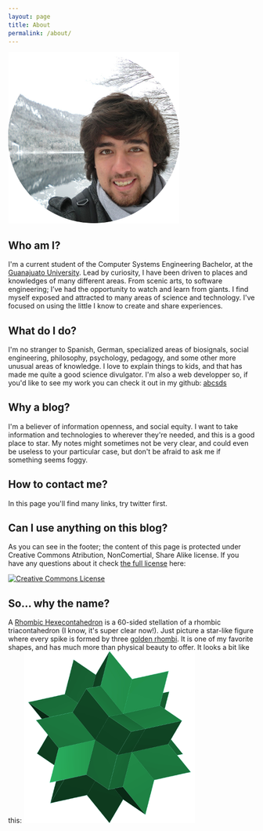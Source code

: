 ```yaml
---
layout: page
title: About
permalink: /about/
---
```


![Me](/app/img/profile.png)

## Who am I?
I'm a current student of the Computer Systems Engineering Bachelor, at the [Guanajuato University][fimee]. Lead by curiosity, I have been driven to places and knowledges of many different areas. From scenic arts, to software engineering; I’ve had the opportunity to watch and learn from giants. I find myself exposed and attracted to many areas of science and technology. I've focused on using the little I know to create and share experiences.

## What do I do?
I'm no stranger to Spanish, German, specialized areas of biosignals, social engineering, philosophy, psychology, pedagogy, and some other more unusual areas of knowledge. I love to explain things to kids, and that has made me quite a good science divulgator.
I'm also a web developper so, if you'd like to see my work you can check it out in my github:  [abcsds][github]

## Why a blog?
I'm a believer of information openness, and social equity. I want to take information and technologies to wherever they're needed, and this is a good place to star. My notes might sometimes not be very clear, and could even be useless to your particular case, but don't be afraid to ask me if something seems foggy.

## How to contact me?
In this page you'll find many links, try twitter first.

## Can I use anything on this blog?
As you can see in the footer; the content of this page is protected under Creative Commons Atribution, NonComertial, Share Alike license. If you have any questions about it check [the full license][license] here:

<a rel="license" href="http://creativecommons.org/licenses/by-nc-sa/3.0/"><img alt="Creative Commons License" style="border-width:0" src="https://i.creativecommons.org/l/by-nc-sa/3.0/88x31.png" /></a>

## So... why the name?
A [Rhombic Hexecontahedron][hexe] is a 60-sided stellation of a rhombic triacontahedron (I know, it's super clear now!). Just picture a star-like figure where every spike is formed by three [golden rhombi][rhombi]. It is one of my favorite shapes, and has much more than physical beauty to offer. It looks a bit like this:
![Rhombic Hexecontahedron](/app/img/hexe-small.png)

[fimee]: http://www.ingenierias.ugto.mx/DI/estructura/
[github]: https://github.com/abcsds
[license]: (http://creativecommons.org/licenses/by-nc-sa/3.0/)
[hexe]: https://en.wikipedia.org/wiki/Rhombic_hexecontahedron
[rhombi]: https://en.wikipedia.org/wiki/Golden_rhombus
